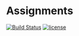 # Assignments

[![Build Status](https://travis-ci.org/MuditMaurya/Assignments.svg?branch=master)](https://travis-ci.org/MuditMaurya/Assignments)
[![license](https://img.shields.io/github/license/mashape/apistatus.svg)]()
